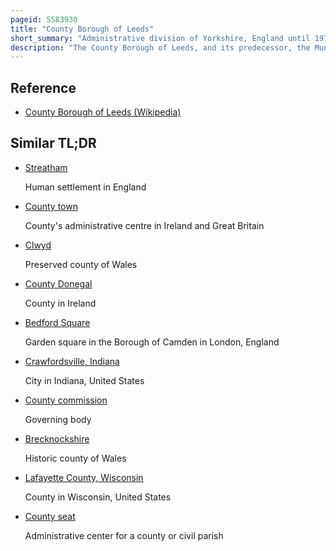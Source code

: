 ```yaml
---
pageid: 5583930
title: "County Borough of Leeds"
short_summary: "Administrative division of Yorkshire, England until 1974"
description: "The County Borough of Leeds, and its predecessor, the Municipal Borough of Leeds, was a local government district in the West Riding of Yorkshire, England, from 1835 to 1974. Its origin was the ancient borough of Leeds, which was reformed by the Municipal Corporations Act 1835. In 1889 when west riding County Council was formed Leeds became a County Borough outside the administrative County of west Riding and the Borough gained City Status in 1893. The Borough was extended a Number of Times, expanding from 21,593 Acres in 1911 to 40,612 Acres in 1961 ; adding in Stages the former Area of Roundhay, Seacroft, Shadwell and Middleton Parishes and gaining other Parts of adjacent Districts. In 1971 Leeds was the fifth largest County Borough by Population in England. The County Borough was abolished in 1974 and replaced with the larger City of Leeds, a metropolitan District of West Yorkshire."
---
```


## Reference

- [County Borough of Leeds (Wikipedia)](https://en.wikipedia.org/?curid=5583930)

## Similar TL;DR

- [Streatham](/tldr/en/streatham)

  Human settlement in England

- [County town](/tldr/en/county-town)

  County's administrative centre in Ireland and Great Britain

- [Clwyd](/tldr/en/clwyd)

  Preserved county of Wales

- [County Donegal](/tldr/en/county-donegal)

  County in Ireland

- [Bedford Square](/tldr/en/bedford-square)

  Garden square in the Borough of Camden in London, England

- [Crawfordsville, Indiana](/tldr/en/crawfordsville-indiana)

  City in Indiana, United States

- [County commission](/tldr/en/county-commission)

  Governing body

- [Brecknockshire](/tldr/en/brecknockshire)

  Historic county of Wales

- [Lafayette County, Wisconsin](/tldr/en/lafayette-county-wisconsin)

  County in Wisconsin, United States

- [County seat](/tldr/en/county-seat)

  Administrative center for a county or civil parish

